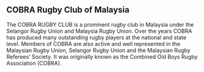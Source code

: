 ## COBRA Rugby Club of Malaysia

The COBRA RUGBY CLUB is a prominent rugby club in Malaysia under the Selangor Rugby Union and Malaysia Rugby Union. Over the years COBRA has produced many outstanding rugby players at the national and state level. Members of COBRA are also active and well represented in the Malaysian Rugby Union, Selangor Rugby Union and the Malaysian Rugby Referees’ Society.
It was originally known as the Combined Old Boys Rugby Association (COBRA).